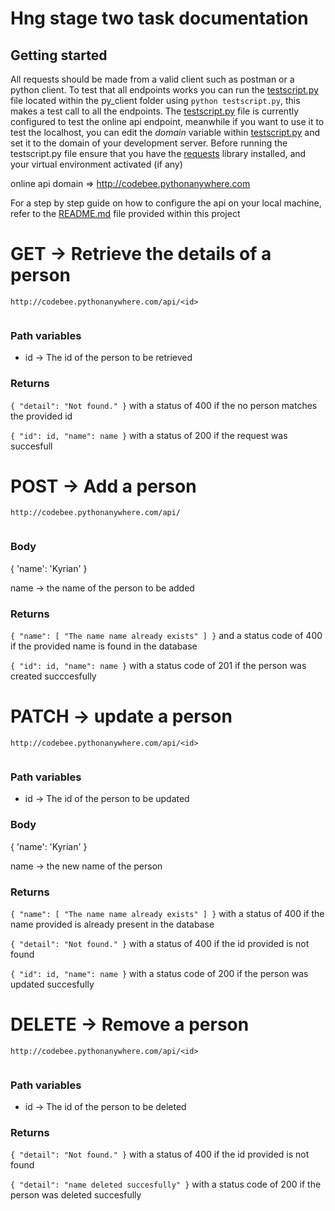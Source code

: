 # Hng stage two task documentation

## Getting started 
All requests should be made from a valid client such as postman or a python client. To test that all endpoints works you can run the [testscript.py](/py_client/testscript.py) file located within the py_client folder using `python testscript.py`, this makes a test call to all the endpoints. The [testscript.py](/py_client/testscript.py) file is currently configured to test the online api endpoint, meanwhile if you want to use it to test the localhost, you can edit the _domain_ variable within [testscript.py](/py_client/testscript.py) and set it to the domain of your development server. Before running the testscript.py file ensure that you have the [requests](https://pypi.org/project/requests/) library installed, and your virtual environment activated (if any)

online api domain => http://codebee.pythonanywhere.com

For a step by step guide on how to configure the api on your local machine, refer to the [README.md](/README.md) file provided within this project 

# GET -> Retrieve the details of a person

``````
http://codebee.pythonanywhere.com/api/<id>
 
 ``````

### Path variables 
 * id -> The id of the person to be retrieved

### Returns
`{
    "detail": "Not found."
}` with a status of 400 if the no person matches the provided id 

`{
    "id": id,
    "name": name
}` with a status of 200 if the request was succesfull 


# POST -> Add a person 
``````
http://codebee.pythonanywhere.com/api/
 
 ``````

### Body 
{
    'name': 'Kyrian'
}

name -> the name of the person to be added

### Returns
`{
    "name": [
        "The name name already exists"
    ]
}` and a status code of 400 if the provided name is found in the database

`{
    "id": id,
    "name": name
}` with a status code of 201 if the person was created succcesfully


# PATCH -> update a person 

``````
http://codebee.pythonanywhere.com/api/<id>
 
 ``````

 ### Path variables 
 * id -> The id of the person to be updated

 ### Body 
 {
    'name': 'Kyrian'
}

name -> the new name of the person 


 ### Returns
`{
    "name": [
        "The name name already exists"
    ]
}` with a status of 400 if the name provided is already present in the database

`{
    "detail": "Not found."
}` with a status of 400 if the id provided is not found 


`{
    "id": id,
    "name": name
}` with a status code of 200 if the person was updated succesfully


# DELETE -> Remove a person
``````
http://codebee.pythonanywhere.com/api/<id>
 
 ``````

 ### Path variables 
 * id -> The id of the person to be deleted

  ### Returns

`{
    "detail": "Not found."
}` with a status of 400 if the id provided is not found 


`{
    "detail": "name deleted succesfully"
}` with a status code of 200 if the person was deleted succesfully








